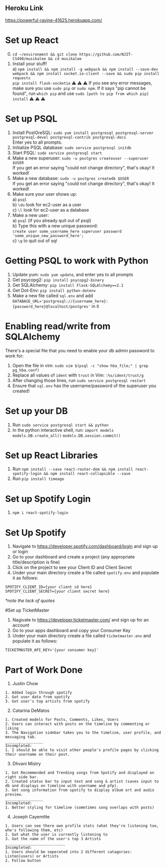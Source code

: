 ## Heroku Link
https://powerful-ravine-41625.herokuapp.com/ 

# Set up React  
0. `cd ~/environment && git clone https://github.com/NJIT-CS490/musikalee && cd musikalee`    
1. Install your stuff!    
  a) `npm install && npm install -g webpack && npm install --save-dev webpack && npm install socket.io-client --save && sudo pip install requests`    
`pip install flask-socketio`
:warning: :warning: :warning: If you see any error messages, make sure you use `sudo pip` or `sudo npm`. If it says "pip cannot be found", run `which pip` and use `sudo [path to pip from which pip] install` :warning: :warning: :warning:    

# Set up PSQL
1. Install PostGreSQL: `sudo yum install postgresql postgresql-server postgresql-devel postgresql-contrib postgresql-docs`  
    Enter yes to all prompts.  
2. Initialize PSQL database: `sudo service postgresql initdb`  
3. Start PSQL: `sudo service postgresql start`  
2. Make a new superuser: `sudo -u postgres createuser --superuser $USER`  
    If you get an error saying "could not change directory", that's okay! It worked!
3. Make a new database: `sudo -u postgres createdb $USER`  
        If you get an error saying "could not change directory", that's okay! It worked!
4. Make sure your user shows up:  
    a) `psql`  
    b) `\du` look for ec2-user as a user  
    c) `\l` look for ec2-user as a database  
5. Make a new user:  
    a) `psql` (if you already quit out of psql)  
    b) Type this with a new unique password:  
    `create user some_username_here superuser password 'some_unique_new_password_here';`  
    c) `\q` to quit out of sql  

# Getting PSQL to work with Python
1. Update yum: `sudo yum update`, and enter yes to all prompts  
2. Get psycopg2: `pip install psycopg2-binary`  
3. Get SQLAlchemy: `pip install Flask-SQLAlchemy==2.1`  
4. Get Dot-Env: `pip install python-dotenv`
4. Make a new file called `sql.env` and add `DATABASE_URL='postgresql://{username_here}:{password_here}@localhost/postgres'` in it

# Enabling read/write from SQLAlchemy  
  There's a special file that you need to enable your db admin password to work for:  
1. Open the file in vim: `sudo vim $(psql -c "show hba_file;" | grep pg_hba.conf)`  
2. Replace all values of `ident` with `trust` in Vim: `:%s/ident/trust/g`  
3. After changing those lines, run `sudo service postgresql restart`  
4. Ensure that `sql.env` has the username/password of the superuser you created! 

# Set up your DB    
1. Run `sudo service postgresql start && python`
2. In the python interactive shell, run:
      `import models`
      `models.DB.create_all()`
      `models.DB.session.commit()`

# Set up React Libraries
1. Run `npm install --save react-router-dom && npm install react-spotify-login && npm install react-collapsible --save` 
2. Run `pip install timeago`

# Set up Spotify Login
1. `npm i react-spotify-login`

# Set Up Spotify
1. Navigate to https://developer.spotify.com/dashboard/login and sign up or login <br />
2. Go to your dashboard and create a project (any appropriate title/description is fine) <br />
3. Click on the project to see your Client ID and Client Secret <br />
4. Under your main directory create a file called `spotify.env` and populate it as follows:
```
SPOTIFY_CLIENT_ID={your client id here}
SPOTIFY_CLIENT_SECRET={your client secret here}
```
*\*note the lack of quotes*

#Set up TicketMaster
1. Nagivate to https://developer.ticketmaster.com/ and sign up for an account <br />
2. Go to your apps dashboard and copy your Consumer Key
3. Under your main directory create a file called `ticketmaster.env` and populate it as follows:
```
TICKETMASTER_API_KEY='{your consumer key}'
```

# Part of Work Done
1. Justin Chow
```
1. Added login through spotify
2. Got user data from spotify
3. Got user's top artists from spotify
```
2. Catarina DeMatos
```
1. Created models for Posts, Comments, Likes, Users
2. Users can interact with posts on the timeline by commenting or liking
3. The Navigation sidebar takes you to the timeline, user profile, and messaging tab.
_________________
Incompleted: 
1. I should be able to visit other people's profile pages by clicking their username on their post. 
```
3. Dhvani Mistry
```
1. Got Recommended and Trending songs from Spotify and displayed on right side bar.
2. Created status bar to input text and song & artist (saves input to db and displays on timeline with username and pfp).
3. Get song information from spotify to display album art and audio preview.
_________________
Incompleted:
1. Better styling for timeline (sometimes song overlaps with posts)
```
4. Joseph Cayemitte
```
1. Users can see there own profile stats (what they're listening too, who's following them, etc)
2. Got what the user is currently listening to
3. Got the name of the user's top 3 Artists
___________________________
Incompleted:
1. Users should be seperated into 2 different catagories: Listen(users) or Artists
2. Follow button
```
<br />
